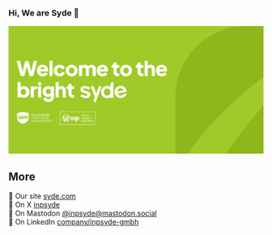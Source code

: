 ### Hi, We are Syde 👋

![Syde Welcome](https://raw.githubusercontent.com/inpsyde/.github/master/profile/header.jpg?raw=true)

## More
:page_with_curl: Our site [syde.com](https://syde.com/)<br>
:speech_balloon: On X [inpsyde](https://twitter.com/inpsyde)<br>
:thought_balloon: On Mastodon [@inpsyde@mastodon.social](https://mastodon.social/@inpsyde)<br>
:link: On LinkedIn [company/inpsyde-gmbh](https://www.linkedin.com/company/inpsyde-gmbh/)
